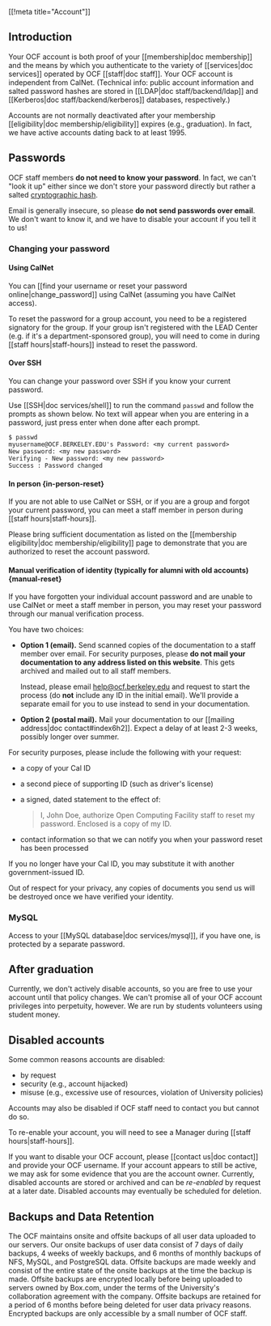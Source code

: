 [[!meta title="Account"]]


## Introduction

Your OCF account is both proof of your [[membership|doc membership]] and the
means by which you authenticate to the variety of [[services|doc services]]
operated by OCF [[staff|doc staff]]. Your OCF account is independent from
CalNet. (Technical info: public account information and salted password hashes
are stored in [[LDAP|doc staff/backend/ldap]] and [[Kerberos|doc
staff/backend/kerberos]] databases, respectively.)

Accounts are not normally deactivated after your membership [[eligibility|doc
membership/eligibility]] expires (e.g., graduation). In fact, we have active
accounts dating back to at least 1995.

## Passwords

OCF staff members **do not need to know your password**. In fact, we can't
"look it up" either since we don't store your password directly but rather a
salted [cryptographic
hash](https://en.wikipedia.org/wiki/Cryptographic_hash_function).

Email is generally insecure, so please **do not send passwords over email**. We
don't want to know it, and we have to disable your account if you tell it to
us!

### Changing your password

#### Using CalNet

You can [[find your username or reset your password online|change_password]]
using CalNet (assuming you have CalNet access).

To reset the password for a group account, you need to be a registered
signatory for the group. If your group isn't registered with the LEAD Center
(e.g. if it's a department-sponsored group), you will need to come in during
[[staff hours|staff-hours]] instead to reset the password.

#### Over SSH

You can change your password over SSH if you know your current password.

Use [[SSH|doc services/shell]] to run the command `passwd` and follow the
prompts as shown below. No text will appear when you are entering in a
password, just press enter when done after each prompt.

```text
$ passwd
myusername@OCF.BERKELEY.EDU's Password: <my current password>
New password: <my new password>
Verifying - New password: <my new password>
Success : Password changed
```

#### In person    {in-person-reset}

If you are not able to use CalNet or SSH, or if you are a group and forgot your
current password, you can meet a staff member in person during [[staff
hours|staff-hours]].

Please bring sufficient documentation as listed on the [[membership
eligibility|doc membership/eligibility]] page to demonstrate that you are
authorized to reset the account password.

#### Manual verification of identity (typically for alumni with old accounts)    {manual-reset}

If you have forgotten your individual account password and are unable to use
CalNet or meet a staff member in person, you may reset your password through
our manual verification process.

You have two choices:

  * **Option 1 (email).** Send scanned copies of the documentation to a staff
    member over email. For security purposes, please **do not mail your
    documentation to any address listed on this website**. This gets archived
    and mailed out to all staff members.

    Instead, please email [help@ocf.berkeley.edu](mailto:help@ocf.berkeley.edu)
    and request to start the process (do **not** include any ID in the initial
    email). We'll provide a separate email for you to use instead to send in
    your documentation.

  * **Option 2 (postal mail).** Mail your documentation to our [[mailing
    address|doc contact#index6h2]]. Expect a delay of at least 2-3 weeks,
    possibly longer over summer.

For security purposes, please include the following with your request:

* a copy of your Cal ID

* a second piece of supporting ID (such as driver's license)

* a signed, dated statement to the effect of:
  > I, John Doe, authorize Open Computing Facility staff to reset my password.
  > Enclosed is a copy of my ID.

* contact information so that we can notify you when your password reset has
  been processed

If you no longer have your Cal ID, you may substitute it with another
government-issued ID.

Out of respect for your privacy, any copies of documents you send us will be
destroyed once we have verified your identity.

### MySQL

Access to your [[MySQL database|doc services/mysql]], if you have one, is
protected by a separate password.

## After graduation

Currently, we don't actively disable accounts, so you are free to use your
account until that policy changes. We can't promise all of your OCF account
privileges into perpetuity, however.  We are run by students volunteers using
student money.

## Disabled accounts

Some common reasons accounts are disabled:

 * by request
 * security (e.g., account hijacked)
 * misuse (e.g., excessive use of resources, violation of University policies)

Accounts may also be disabled if OCF staff need to contact you but cannot do
so.

To re-enable your account, you will need to see a Manager during [[staff
hours|staff-hours]].

If you want to disable your OCF account, please [[contact us|doc contact]] and
provide your OCF username. If your account appears to still be active, we may
ask for some evidence that you are the account owner. Currently, disabled
accounts are stored or archived and can be *re-enabled* by request at a later
date. Disabled accounts may eventually be scheduled for deletion.

## Backups and Data Retention

The OCF maintains onsite and offsite backups of all user data uploaded to our
servers. Our onsite backups of user data consist of 7 days of daily backups, 4
weeks of weekly backups, and 6 months of monthly backups of NFS, MySQL, and
PostgreSQL data. Offsite backups are made weekly and consist of the entire state
of the onsite backups at the time the backup is made. Offsite backups are
encrypted locally before being uploaded to servers owned by Box.com, under the
terms of the University's collaboration agreement with the company. Offsite
backups are retained for a period of 6 months before being deleted for user data
privacy reasons. Encrypted backups are only accessible by a small number of OCF
staff.

